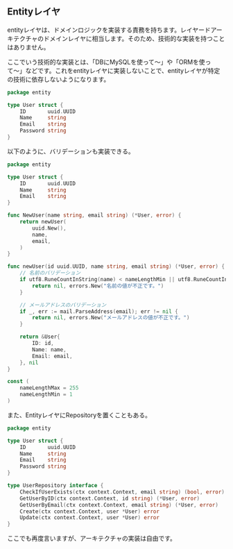 ## Entityレイヤ

entityレイヤは、ドメインロジックを実装する責務を持ちます。レイヤードアーキテクチャのドメインレイヤに相当します。そのため、技術的な実装を持つことはありません。

ここでいう技術的な実装とは、「DBにMySQLを使って〜」や「ORMを使って〜」などです。これをentityレイヤに実装しないことで、entityレイヤが特定の技術に依存しないようになります。

```go
package entity

type User struct {
	ID       uuid.UUID
	Name     string
	Email    string
	Password string
}
```

以下のように、バリデーションも実装できる。

```go
package entity

type User struct {
	ID       uuid.UUID
	Name     string
	Email    string
}

func NewUser(name string, email string) (*User, error) {
    return newUser(
        uuid.New(),
        name,
        email,
    )
}

func newUser(id uuid.UUID, name string, email string) (*User, error) {
    // 名前のバリデーション
    if utf8.RuneCountInString(name) < nameLengthMin || utf8.RuneCountInString(name) > nameLengthMax {
        return nil, errors.New("名前の値が不正です。")
    }

    // メールアドレスのバリデーション
    if _, err := mail.ParseAddress(email); err != nil {
        return nil, errors.New("メールアドレスの値が不正です。")
    }

    return &User{
        ID: id,
        Name: name,
        Email: email,
    }, nil
}

const (
	nameLengthMax = 255
	nameLengthMin = 1
)
```

また、EntityレイヤにRepositoryを置くこともある。

```go
package entity

type User struct {
	ID       uuid.UUID
	Name     string
	Email    string
	Password string
}

type UserRepository interface {
	CheckIfUserExists(ctx context.Context, email string) (bool, error)
	GetUserByID(ctx context.Context, id string) (*User, error)
	GetUserByEmail(ctx context.Context, email string) (*User, error)
	Create(ctx context.Context, user *User) error
	Update(ctx context.Context, user *User) error
}
```

ここでも再度言いますが、アーキテクチャの実装は自由です。
